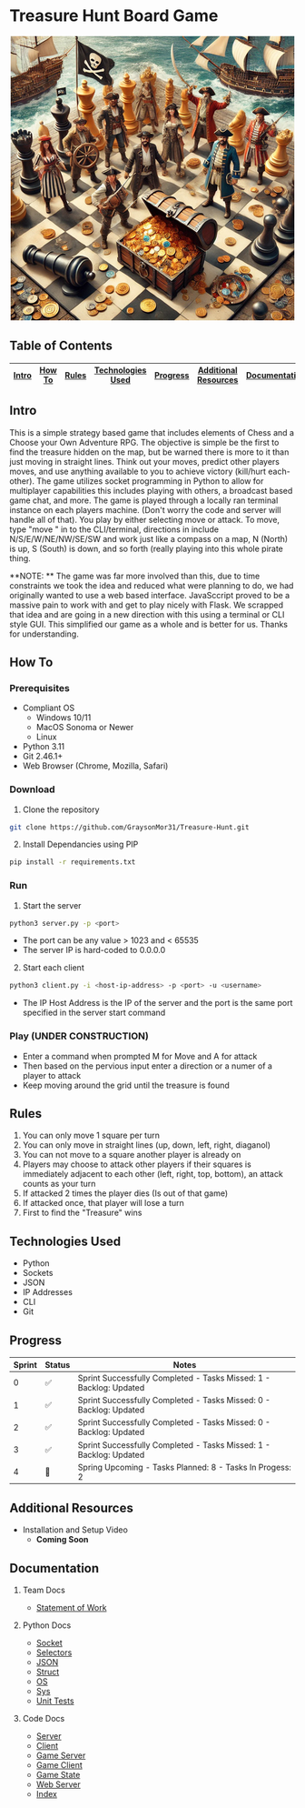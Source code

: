 # Treasure Hunt Board Game

<p align="center">
  <img src="https://github.com/GraysonMor31/Treasure-Hunt/blob/main/Images/Pirates.jpg" alt="Pirates finding treasure on a gameboard">
</p>


## Table of Contents
 
| [Intro](#Intro) | [How To](#How-To) | [Rules](#Rules) | [Technologies Used](#Technologies-Used) | [Progress](#Progress) | [Additional Resources](#Additional-Resources) | [Documentation](#Documentation) |
|-----------------|-------------------|-----------------|-----------------------------------------|-----------------------------------------------|-----------------------|-----------------------|

## Intro
This is a simple strategy based game that includes elements of Chess and a Choose your Own Adventure RPG. The objective is simple be the first to find the treasure hidden on the map, but be warned there is more to it than just moving in straight lines. Think out your moves, predict other players moves, and use anything available to you to achieve victory (kill/hurt each-other). The game utilizes socket programming in Python to allow for multiplayer capabilities this includes playing with others, a broadcast based game chat, and more. The game is played through a locally ran terminal instance on each players machine. (Don't worry the code and server will handle all of that). You play by either selecting move or attack. To move, type "move <direction>" in to the CLI/terminal, directions in include N/S/E/W/NE/NW/SE/SW and work just like a compass on a map, N (North) is up, S (South) is down, and so forth (really playing into this whole pirate thing.

**NOTE: ** The game was far more involved than this, due to time constraints we took the idea and reduced what were planning to do, we had originally wanted to use a web based interface. JavaSccript proved to be a massive pain to work with and get to play nicely with Flask. We scrapped that idea and are going in a new direction with this using a terminal or CLI style GUI. This simplified our game as a whole and is better for us. Thanks for understanding.

## How To
### Prerequisites
* Compliant OS
  * Windows 10/11
  * MacOS Sonoma or Newer
  * Linux
* Python 3.11
* Git 2.46.1+
* Web Browser (Chrome, Mozilla, Safari)
### Download
1. Clone the repository
```bash
git clone https://github.com/GraysonMor31/Treasure-Hunt.git
```
2. Install Dependancies using PIP
```bash
pip install -r requirements.txt
```
### Run
1. Start the server
```bash
python3 server.py -p <port>
```
* The port can be any value > 1023 and < 65535
* The server IP is hard-coded to 0.0.0.0
2. Start each client
```bash
python3 client.py -i <host-ip-address> -p <port> -u <username>
```
* The IP Host Address is the IP of the server and the port is the same port specified in the server start command

### Play (UNDER CONSTRUCTION)
* Enter a command when prompted M for Move and A for attack
* Then based on the pervious input enter a direction or a numer of a player to attack
* Keep moving around the grid until the treasure is found
  
## Rules
1. You can only move 1 square per turn
2. You can only move in straight lines (up, down, left, right, diaganol)
3. You can not move to a square another player is already on
4. Players may choose to attack other players if their squares is immediately adjacent to each other (left, right, top, bottom), an attack counts as your turn
5. If attacked 2 times the player dies (Is out of that game)
6. If attacked once, that player will lose a turn
7. First to find the "Treasure" wins

## Technologies Used
* Python
* Sockets
* JSON
* IP Addresses
* CLI
* Git

## Progress
| Sprint | Status | Notes |
|--------|--------|-------|
| 0 | :white_check_mark: | Sprint Successfully Completed - Tasks Missed: 1 - Backlog: Updated |
| 1 | :white_check_mark: | Sprint Successfully Completed - Tasks Missed: 0 - Backlog: Updated |
| 2 | :white_check_mark: | Sprint Successfully Completed - Tasks Missed: 0 - Backlog: Updated |
| 3 | :white_check_mark: | Sprint Successfully Completed - Tasks Missed: 1 - Backlog: Updated |
| 4 | :construction: | Spring Upcoming - Tasks Planned: 8 - Tasks In Progess: 2 |

## Additional Resources
* Installation and Setup Video
  * **Coming Soon**
 
## Documentation
1. Team Docs
    * [Statement of Work](https://github.com/GraysonMor31/Treasure-Hunt/blob/main/Documentation/Statement%20of%20Work.pdf)

2. Python Docs
    * [Socket](https://docs.python.org/3/library/socket.html)
    * [Selectors](https://docs.python.org/3/library/selectors.html)
    * [JSON](https://docs.python.org/3/library/json.html)
    * [Struct](https://docs.python.org/3/library/struct.html)
    * [OS](https://docs.python.org/3/library/os.html)
    * [Sys](https://docs.python.org/3/library/sys.html)
    * [Unit Tests](https://docs.python.org/3/library/unittest.html)

3. Code Docs
    * [Server]()
    * [Client]()
    * [Game Server]()
    * [Game Client]()
    * [Game State]()
    * [Web Server]()
    * [Index]()
  
